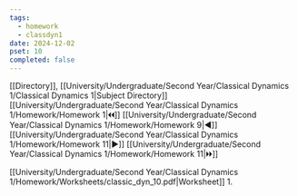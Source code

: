 ```yaml
---
tags:
  - homework
  - classdyn1
date: 2024-12-02
pset: 10
completed: false
---
```

[[Directory]], [[University/Undergraduate/Second Year/Classical Dynamics 1/Classical Dynamics 1|Subject Directory]]
[[University/Undergraduate/Second Year/Classical Dynamics 1/Homework/Homework 1|🞀🞀]] [[University/Undergraduate/Second Year/Classical Dynamics 1/Homework/Homework 9|◀]] [[University/Undergraduate/Second Year/Classical Dynamics 1/Homework/Homework 11|▶]] [[University/Undergraduate/Second Year/Classical Dynamics 1/Homework/Homework 11|🞂🞂]]

[[University/Undergraduate/Second Year/Classical Dynamics 1/Homework/Worksheets/classic_dyn_10.pdf|Worksheet]]
1. 
